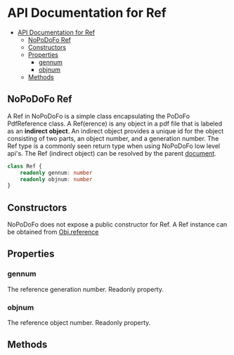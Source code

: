 # API Documentation for Ref

- [API Documentation for Ref](#api-documentation-for-ref)
  - [NoPoDoFo Ref](#nopodofo-ref)
  - [Constructors](#constructors)
  - [Properties](#properties)
    - [gennum](#gennum)
    - [objnum](#objnum)
  - [Methods](#methods)

## NoPoDoFo Ref

A Ref in NoPoDoFo is a simple class encapsulating the PoDoFo PdfReference class. A Ref(erence) is any object
in a pdf file that is labeled as an __indirect object__.  An indirect object provides a unique id for the object
consisting of two parts, an object number, and a generation number. The Ref type is a commonly seen return type when
using NoPoDoFo low level api's. 
The Ref (indirect object) can be resolved by the parent [document](./document.md).

```typescript
class Ref {
    readonly gennum: number
    readonly objnum: number
}
```

## Constructors

NoPoDoFo does not expose a public constructor for Ref. A Ref instance can be obtained from [Obj.reference](./object.md#reference)

## Properties

### gennum

The reference generation number. Readonly property.

### objnum

The reference object number. Readonly property.

## Methods